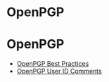 # OpenPGP

# OpenPGP

- [OpenPGP Best Practices](https://riseup.net/en/security/message-security/openpgp/best-practices)
- [OpenPGP User ID Comments](https://debian-administration.org/users/dkg/weblog/97)
